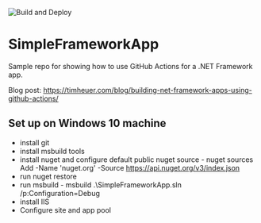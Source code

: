 ![Build and Deploy](https://github.com/timheuer/SimpleFrameworkApp/workflows/Build%20and%20Deploy/badge.svg?branch=master)

# SimpleFrameworkApp
Sample repo for showing how to use GitHub Actions for a .NET Framework app.

Blog post: https://timheuer.com/blog/building-net-framework-apps-using-github-actions/

## Set up on Windows 10 machine
- install git
- install msbuild tools
- install nuget and configure default public nuget source - nuget sources Add -Name 'nuget.org' -Source https://api.nuget.org/v3/index.json
- run nuget restore
- run msbuild -  msbuild .\SimpleFrameworkApp.sln /p:Configuration=Debug
- install IIS
- Configure site and app pool